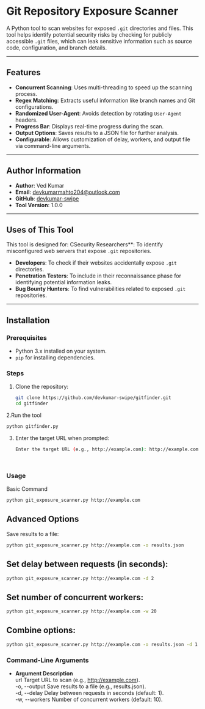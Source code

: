 # Git Repository Exposure Scanner

A Python tool to scan websites for exposed `.git` directories and files. This tool helps identify potential security risks by checking for publicly accessible `.git` files, which can leak sensitive information such as source code, configuration, and branch details.

---

## Features
- **Concurrent Scanning**: Uses multi-threading to speed up the scanning process.
- **Regex Matching**: Extracts useful information like branch names and Git configurations.
- **Randomized User-Agent**: Avoids detection by rotating `User-Agent` headers.
- **Progress Bar**: Displays real-time progress during the scan.
- **Output Options**: Saves results to a JSON file for further analysis.
- **Configurable**: Allows customization of delay, workers, and output file via command-line arguments.

---
## Author Information
- **Author**: Ved Kumar
- **Email**: devkumarmahto204@outlook.com
- **GitHub**: [devkumar-swipe](https://github.com/devkumar-swipe)
- **Tool Version**: 1.0.0

---

## Uses of This Tool
This tool is designed for:
CSecurity Researchers**: To identify misconfigured web servers that expose `.git` repositories.
- **Developers**: To check if their websites accidentally expose `.git` directories.
- **Penetration Testers**: To include in their reconnaissance phase for identifying potential information leaks.
- **Bug Bounty Hunters**: To find vulnerabilities related to exposed `.git` repositories.

---

## Installation

### Prerequisites
- Python 3.x installed on your system.
- `pip` for installing dependencies.

### Steps
1. Clone the repository:
   ```bash
   git clone https://github.com/devkumar-swipe/gitfinder.git
   cd gitfinder

2.Run the tool
   ```bash
python gitfinder.py
```
3. Enter the target URL when prompted:
     ```bash
   Enter the target URL (e.g., http://example.com): http://example.com




### Usage
Basic Command
```bash
python git_exposure_scanner.py http://example.com
```

## Advanced Options
Save results to a file:
```bash
python git_exposure_scanner.py http://example.com -o results.json
```

## Set delay between requests (in seconds):
```bash
python git_exposure_scanner.py http://example.com -d 2

```
## Set number of concurrent workers:
```bash
python git_exposure_scanner.py http://example.com -w 20
```

## Combine options:
```bash
python git_exposure_scanner.py http://example.com -o results.json -d 1 -w 15
```

### Command-Line Arguments
- **Argument	Description**
<br>url	Target URL to scan (e.g., http://example.com).
<br>-o, --output	Save results to a file (e.g., results.json).
<br>-d, --delay	Delay between requests in seconds (default: 1).
<br>-w, --workers	Number of concurrent workers (default: 10).
